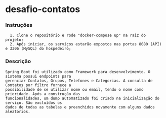 # desafio-contatos

### Instruções

      1. Clone o repositório e rode "docker-compose up" na raiz do projeto;
      2. Após iniciar, os serviços estarão expostos nas portas 8080 (API) e 3306 (MySQL) do hospedeiro;

### Descrição

    Spring Boot foi utilizado como Framework para desenvolvimento. O sistema possui endpoints para 
    gerenciar Contatos, Grupos, Telefones e Categorias. A consulta de Contatos por filtro fornece a 
    possibilidade de se utilizar nome ou email, tendo o nome como prioridade. Após a construção das
    funcionalidades, um dump automatizado foi criado na inicialização do serviço. São excluídos os
    dados de todas as tabelas e preenchidos novamente com alguns dados aleatórios.